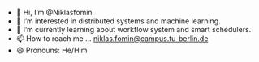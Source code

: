 - 👋 Hi, I’m @Niklasfomin
- 👀 I’m interested in distributed systems and machine learning.
- 🌱 I’m currently learning about workflow system and smart schedulers.
- 📫 How to reach me ... niklas.fomin@campus.tu-berlin.de
- 😄 Pronouns: He/Him
<!---
Niklasfomin/Niklasfomin is a ✨ special ✨ repository because its `README.md` (this file) appears on your GitHub profile.
You can click the Preview link to take a look at your changes.
--->
